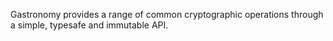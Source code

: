 Gastronomy provides a range of common cryptographic operations through a simple, typesafe and
immutable API.
